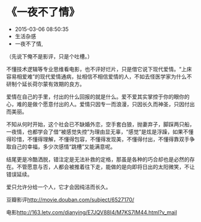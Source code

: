 # 《一夜不了情》
- 2015-03-06 08:50:35
- 生活杂感
- 一夜不了情,

<!--markdown-->（先说下俺不是影评，只是个吐槽。）

不懂技术逻辑等专业思维看电影，也不评好烂片，只是借它说下现代爱情。“上床容易相爱难”的现代爱情通病，扯相信不相信爱情的人，不如去怪医学家为什么不研制个延长荷尔蒙有效期的良方。


<!--more-->


爱情在自己的手里，付出的什么回报的就是什么。爱不爱其实掌控于你的眼你的心，难的是做个愿意付出的人。爱情只因专一而浪漫，只因长久而神圣，只因付出而美丽。

不知从何时开始，这个社会已不缺婚外恋，空手套白狼，抛妻弃子，脚踩两只船，一夜情，也都学会了借“被感觉失控”为理由显无辜，“感觉”是炫是浮躁，如果不懂得珍惜，不懂得理解，不懂得包容，不懂得发现美，不懂得付出，不懂得靠双手争取自己的幸福，多少次感情“跳槽”又能满意呢。

结尾更是冷酷洒脱，错注定是无法补救的定格，那虽是各种的巧合却也是必然的存在。不管愿意与否，人都会被推着往下走，能做的是向即将日出的太阳微笑，不让错误延续。

爱只允许分给一个人，它才会因纯洁而长久。


豆瓣影评<a href="http://movie.douban.com/subject/6527170/">http://movie.douban.com/subject/6527170/</a>

电影<a href="http://163.letv.com/dianying/E7JQV88I4/M7KS7IM44.html?v_mail">http://163.letv.com/dianying/E7JQV88I4/M7KS7IM44.html?v_mail</a>